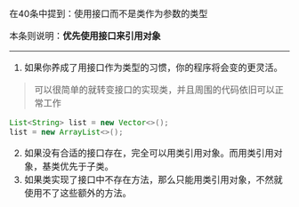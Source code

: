 <font size = "3">

在40条中提到：使用接口而不是类作为参数的类型

本条则说明：**优先使用接口来引用对象**

- - -
1. 如果你养成了用接口作为类型的习惯，你的程序将会变的更灵活。
> 可以很简单的就转变接口的实现类，并且周围的代码依旧可以正常工作
```JAVA
List<String> list = new Vector<>();
list = new ArrayList<>();
```
2. 如果没有合适的接口存在，完全可以用类引用对象。而用类引用对象，基类优先于子类。
3. 如果类实现了接口中不存在方法，那么只能用类引用对象，不然就使用不了这些额外的方法。
</font>